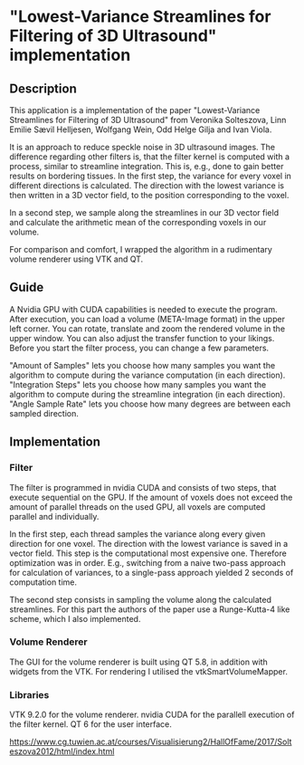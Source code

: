 # "Lowest-Variance Streamlines for Filtering of 3D Ultrasound" implementation
## Description
This application is a implementation of the paper "Lowest-Variance Streamlines for Filtering of 3D Ultrasound" from Veronika Solteszova, Linn Emilie Sævil Helljesen, Wolfgang Wein, Odd Helge Gilja and Ivan Viola.

It is an approach to reduce speckle noise in 3D ultrasound images. The difference regarding other filters is, that the filter kernel is computed with a process, similar to streamline integration. This is, e.g., done to gain better results on bordering tissues. In the first step, the variance for every voxel in different directions is calculated. The direction with the lowest variance is then written in a 3D vector field, to the position corresponding to the voxel.

In a second step, we sample along the streamlines in our 3D vector field and calculate the arithmetic mean of the corresponding voxels in our volume.

For comparison and comfort, I wrapped the algorithm in a rudimentary volume renderer using VTK and QT.

## Guide
A Nvidia GPU with CUDA capabilities is needed to execute the program. After execution, you can load a volume (META-Image format) in the upper left corner. You can rotate, translate and zoom the rendered volume in the upper window. You can also adjust the transfer function to your likings. Before you start the filter process, you can change a few parameters.

"Amount of Samples" lets you choose how many samples you want the algorithm to compute during the variance computation (in each direction).
"Integration Steps" lets you choose how many samples you want the algorithm to compute during the streamline integration (in each direction).
"Angle Sample Rate" lets you choose how many degrees are between each sampled direction.

## Implementation
### Filter
The filter is programmed in nvidia CUDA and consists of two steps, that execute sequential on the GPU. If the amount of voxels does not exceed the amount of parallel threads on the used GPU, all voxels are computed parallel and individually.

In the first step, each thread samples the variance along every given direction for one voxel. The direction with the lowest variance is saved in a vector field. This step is the computational most expensive one. Therefore optimization was in order. E.g., switching from a naive two-pass approach for calculation of variances, to a single-pass approach yielded 2 seconds of computation time.

The second step consists in sampling the volume along the calculated streamlines. For this part the authors of the paper use a Runge-Kutta-4 like scheme, which I also implemented.

### Volume Renderer
The GUI for the volume renderer is built using QT 5.8, in addition with widgets from the VTK. For rendering I utilised the vtkSmartVolumeMapper.

### Libraries
VTK 9.2.0 for the volume renderer.
nvidia CUDA for the parallell execution of the filter kernel.
QT 6 for the user interface.

https://www.cg.tuwien.ac.at/courses/Visualisierung2/HallOfFame/2017/Solteszova2012/html/index.html
